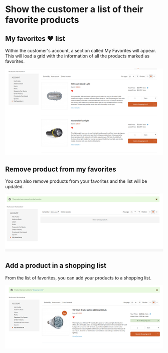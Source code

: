 # Show the customer a list of their favorite products

## My favorites ♥ list
Within the customer's account, a section called My Favorites will appear. This will load a grid with the information of all the products marked as favorites.

![Favorite List](media/synolia_favorite_list.png)

## Remove product from my favorites
You can also remove products from your favorites and the list will be updated.

![Remove from Favorite List](media/synolia_favorite_remove_from_list.png)

## Add a product in a shopping list
From the list of favorites, you can add your products to a shopping list.

![Add a Product in a Shopping List](media/synolia_favorite_add_product_shopping_list.png)
